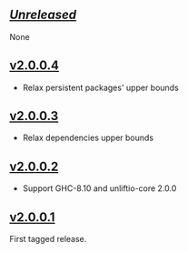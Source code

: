 ## [*Unreleased*](https://github.com/freckle/graphula/compare/v2.0.0.4...main)

None

## [v2.0.0.4](https://github.com/freckle/graphula/compare/v2.0.0.3...v2.0.0.4)

- Relax persistent packages' upper bounds

## [v2.0.0.3](https://github.com/freckle/graphula/compare/v2.0.0.2...v2.0.0.3)

- Relax dependencies upper bounds

## [v2.0.0.2](https://github.com/freckle/graphula/compare/v2.0.0.1...v2.0.0.2)

- Support GHC-8.10 and unliftio-core 2.0.0

## [v2.0.0.1](https://github.com/faktory/graphula/tree/v2.0.0.1)

First tagged release.
